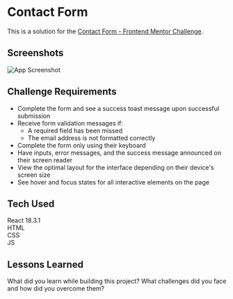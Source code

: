 
# Contact Form

This is a solution for the [Contact Form - Frontend Mentor Challenge](https://www.frontendmentor.io/challenges/contact-form--G-hYlqKJj).



## Screenshots

![App Screenshot](https://via.placeholder.com/468x300?text=App+Screenshot+Here)


## Challenge Requirements

- Complete the form and see a success toast message upon successful submission
- Receive form validation messages if:
    - A required field has been missed
    - The email address is not formatted correctly
- Complete the form only using their keyboard
- Have inputs, error messages, and the success message announced on their screen reader
- View the optimal layout for the interface depending on their device's screen size
- See hover and focus states for all interactive elements on the page


## Tech Used

React 18.3.1  
HTML  
CSS  
JS
## Lessons Learned

What did you learn while building this project? What challenges did you face and how did you overcome them?

